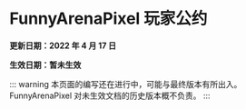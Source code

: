 # FunnyArenaPixel 玩家公约

**更新日期：2022 年 4 月 17 日**

**生效日期：暂未生效**

::: warning 
本页面的编写还在进行中，可能与最终版本有所出入。
FunnyArenaPixel 对未生效文档的历史版本概不负责。
:::